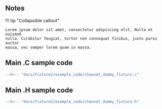 
## Notes
!!! tip "Collapsible callout"

    Lorem ipsum dolor sit amet, consectetur adipiscing elit. Nulla et euismod
    nulla. Curabitur feugiat, tortor non consequat finibus, justo purus auctor
    massa, nec semper lorem quam in massa.

## Main .C sample code 

```c++ title="chauvet_dummy_fixture.c" linenums="1"
--8<-- "docs/Fixture2/example_code/chauvet_dummy_fixture.c"
```

## Main .H sample code

```c++ title="chauvet_dummy_fixture.c" linenums="1"
--8<-- "docs/Fixture2/example_code/chauvet_dummy_fixture.h"
```
